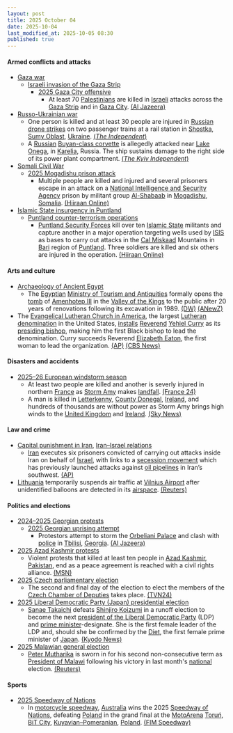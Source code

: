```yaml
---
layout: post
title: 2025 October 04
date: 2025-10-04
last_modified_at: 2025-10-05 08:30
published: true
---
```



#### Armed conflicts and attacks

* [Gaza war](https://en.wikipedia.org/wiki/Gaza_war "Gaza war")
  * [Israeli invasion of the Gaza Strip](https://en.wikipedia.org/wiki/Israeli_invasion_of_the_Gaza_Strip "Israeli invasion of the Gaza Strip")
    * [2025 Gaza City offensive](https://en.wikipedia.org/wiki/2025_Gaza_City_offensive "2025 Gaza City offensive")
      * At least 70 [Palestinians](https://en.wikipedia.org/wiki/Palestinians "Palestinians") are killed in [Israeli](https://en.wikipedia.org/wiki/Israel_Defense_Forces "Israel Defense Forces") attacks across the [Gaza Strip](https://en.wikipedia.org/wiki/Gaza_Strip "Gaza Strip") and in [Gaza City](https://en.wikipedia.org/wiki/Gaza_City "Gaza City"). [(Al Jazeera)](https://www.aljazeera.com/news/liveblog/2025/10/4/live-trumps-tells-israel-stop-bombing-gaza-after-hamas-ceasefire-reply)
* [Russo-Ukrainian war](https://en.wikipedia.org/wiki/Russo-Ukrainian_war_%282022%E2%80%93present%29 "Russo-Ukrainian war (2022–present)")
  * One person is killed and at least 30 people are injured in [Russian](https://en.wikipedia.org/wiki/Russia "Russia") [drone strikes](https://en.wikipedia.org/wiki/Drone_warfare "Drone warfare") on two passenger trains at a rail station in [Shostka](https://en.wikipedia.org/wiki/Shostka "Shostka"), [Sumy Oblast](https://en.wikipedia.org/wiki/Sumy_Oblast "Sumy Oblast"), [Ukraine](https://en.wikipedia.org/wiki/Ukraine "Ukraine"). [(*The Independent*)](https://www.independent.co.uk/news/world/europe/ukraine-russia-war-putin-zelensky-kyiv-train-latest-news-b2839307.html)
  * A [Russian](https://en.wikipedia.org/wiki/Russian_Armed_Forces "Russian Armed Forces") [Buyan-class corvette](https://en.wikipedia.org/wiki/Buyan-class_corvette "Buyan-class corvette") is allegedly attacked near [Lake Onega](https://en.wikipedia.org/wiki/Lake_Onega "Lake Onega"), in [Karelia](https://en.wikipedia.org/wiki/Republic_of_Karelia "Republic of Karelia"), Russia. The ship sustains damage to the right side of its power plant compartment. [(*The Kyiv Independent*)](https://kyivindependent.com/ukraine-struck-russias-missile-ship-grad-in-karelia-military-says/)
* [Somali Civil War](https://en.wikipedia.org/wiki/Somali_Civil_War_%282009%E2%80%93present%29 "Somali Civil War (2009–present)")
  * [2025 Mogadishu prison attack](https://en.wikipedia.org/wiki/2025_Mogadishu_prison_attack "2025 Mogadishu prison attack")
    * Multiple people are killed and injured and several prisoners escape in an attack on a [National Intelligence and Security Agency](https://en.wikipedia.org/wiki/National_Intelligence_and_Security_Agency "National Intelligence and Security Agency") prison by militant group [Al-Shabaab](https://en.wikipedia.org/wiki/Al-Shabaab_%28militant_group%29 "Al-Shabaab (militant group)") in [Mogadishu](https://en.wikipedia.org/wiki/Mogadishu "Mogadishu"), [Somalia](https://en.wikipedia.org/wiki/Somalia "Somalia"). [(Hiiraan Online)](https://www.hiiraan.com/news4/2025/Oct/203186/suspected_al_shabaab_militants_attack_mogadishu_s_godka_jilacow_prison.aspx?utm_source=hiiraan&utm_medium=SomaliNewsUpdateFront)
* [Islamic State insurgency in Puntland](https://en.wikipedia.org/wiki/Islamic_State_insurgency_in_Puntland "Islamic State insurgency in Puntland")
  * [Puntland counter-terrorism operations](https://en.wikipedia.org/wiki/Puntland_counter-terrorism_operations "Puntland counter-terrorism operations")
    * [Puntland Security Forces](https://en.wikipedia.org/wiki/Puntland_Dervish_Force "Puntland Dervish Force") kill over ten [Islamic State](https://en.wikipedia.org/wiki/Islamic_State_%E2%80%93_Somalia_Province "Islamic State – Somalia Province") militants and capture another in a major operation targeting wells used by [ISIS](https://en.wikipedia.org/wiki/ISIS "ISIS") as bases to carry out attacks in the [Cal Miskaad](https://en.wikipedia.org/wiki/Cal_Miskaad "Cal Miskaad") Mountains in [Bari](https://en.wikipedia.org/wiki/Bari%2C_Somalia "Bari, Somalia") region of [Puntland](https://en.wikipedia.org/wiki/Puntland "Puntland"). Three soldiers are killed and six others are injured in the operation. [(Hiiraan Online)](https://www.hiiraan.com/news4/2025/Oct/203185/puntland_forces_kill_over_ten_isis_members_in_major_operation_in_bari_region.aspx?utm_source=hiiraan&utm_medium=SomaliNewsUpdateFront)

#### Arts and culture

* [Archaeology of Ancient Egypt](https://en.wikipedia.org/wiki/Archaeology_of_Ancient_Egypt "Archaeology of Ancient Egypt")
  * The [Egyptian](https://en.wikipedia.org/wiki/Egypt "Egypt") [Ministry of Tourism and Antiquities](https://en.wikipedia.org/wiki/Ministry_of_Tourism_and_Antiquities_%28Egypt%29 "Ministry of Tourism and Antiquities (Egypt)") formally opens the [tomb](https://en.wikipedia.org/wiki/WV22 "WV22") of [Amenhotep III](https://en.wikipedia.org/wiki/Amenhotep_III "Amenhotep III") in the [Valley of the Kings](https://en.wikipedia.org/wiki/Valley_of_the_Kings "Valley of the Kings") to the public after 20 years of renovations following its excavation in 1989. [(DW)](https://www.dw.com/en/egypt-opens-one-of-the-valley-of-the-kings-largest-tombs/a-74236547) [(ANewZ)](https://anewz.tv/region/middle-east/13882/amenhotep-iiis-restored-tomb-reopens-in-valley-of-the-kings/news)
* The [Evangelical Lutheran Church in America](https://en.wikipedia.org/wiki/Evangelical_Lutheran_Church_in_America "Evangelical Lutheran Church in America"), the largest [Lutheran](https://en.wikipedia.org/wiki/Lutheran "Lutheran") [denomination](https://en.wikipedia.org/wiki/List_of_Lutheran_denominations_in_North_America "List of Lutheran denominations in North America") in the United States, [installs](https://en.wikipedia.org/wiki/Installation_%28Christianity%29 "Installation (Christianity)") [Reverend](https://en.wikipedia.org/wiki/The_Reverend "The Reverend") [Yehiel Curry](https://en.wikipedia.org/wiki/Yehiel_Curry "Yehiel Curry") as its [presiding bishop](https://en.wikipedia.org/wiki/Presiding_bishop "Presiding bishop"), making him the first Black bishop to lead the denomination. Curry succeeds Reverend [Elizabeth Eaton](https://en.wikipedia.org/wiki/Elizabeth_Eaton "Elizabeth Eaton"), the first woman to lead the organization. [(AP)](https://apnews.com/article/black-lutheran-elca-presiding-bishop-yehiel-curry-38f9a30204a311d6f1a6178fb1afe950) [(CBS News)](https://www.cbsnews.com/news/lutheran-denomination-installs-its-first-black-presiding-bishop-yehiel-curry/)

#### Disasters and accidents

* [2025–26 European windstorm season](https://en.wikipedia.org/wiki/2025%E2%80%9326_European_windstorm_season "2025–26 European windstorm season")
  * At least two people are killed and another is severly injured in northern [France](https://en.wikipedia.org/wiki/France "France") as [Storm Amy](https://en.wikipedia.org/wiki/Storm_Amy "Storm Amy") makes [landfall](https://en.wikipedia.org/wiki/Landfall "Landfall"). [(France 24)](https://www.france24.com/en/france/20251004-storm-amy-kills-two-in-france-as-powerful-whirling-winds-put-nation-on-alert)
  * A man is killed in [Letterkenny](https://en.wikipedia.org/wiki/Letterkenny "Letterkenny"), [County Donegal](https://en.wikipedia.org/wiki/County_Donegal "County Donegal"), [Ireland](https://en.wikipedia.org/wiki/Republic_of_Ireland "Republic of Ireland"), and hundreds of thousands are without power as Storm Amy brings high winds to the [United Kingdom](https://en.wikipedia.org/wiki/United_Kingdom "United Kingdom") and [Ireland](https://en.wikipedia.org/wiki/Ireland "Ireland"). [(Sky News)](https://news.sky.com/story/man-dies-and-tens-of-thousands-without-power-as-storm-amy-brings-90mph-winds-to-uk-and-ireland-13443835)

#### Law and crime

* [Capital punishment in Iran](https://en.wikipedia.org/wiki/Capital_punishment_in_Iran "Capital punishment in Iran"), [Iran–Israel relations](https://en.wikipedia.org/wiki/Iran%E2%80%93Israel_relations "Iran–Israel relations")
  * [Iran](https://en.wikipedia.org/wiki/Iran "Iran") executes six prisoners convicted of carrying out attacks inside Iran on behalf of [Israel](https://en.wikipedia.org/wiki/Israel "Israel"), with links to a [secession movement](https://en.wikipedia.org/wiki/Arab_Struggle_Movement_for_the_Liberation_of_Ahwaz "Arab Struggle Movement for the Liberation of Ahwaz") which has previously launched attacks against [oil pipelines](https://en.wikipedia.org/wiki/Oil_pipeline "Oil pipeline") in Iran’s southwest. [(AP)](https://apnews.com/article/iran-israel-executes-death-row-inmates-executes-d7be7a4b2e1d18c9abb897a0f30fdc71)
* [Lithuania](https://en.wikipedia.org/wiki/Lithuania "Lithuania") temporarily suspends air traffic at [Vilnius Airport](https://en.wikipedia.org/wiki/Vilnius_Airport "Vilnius Airport") after unidentified balloons are detected in its [airspace](https://en.wikipedia.org/wiki/Airspace "Airspace"). [(Reuters)](https://www.reuters.com/world/vilnius-airport-suspends-traffic-over-hot-air-balloons-lrt-bns-report-2025-10-04/)

#### Politics and elections

* [2024–2025 Georgian protests](https://en.wikipedia.org/wiki/2024%E2%80%932025_Georgian_protests "2024–2025 Georgian protests")
  * [2025 Georgian uprising attempt](https://en.wikipedia.org/wiki/2025_Georgian_uprising_attempt "2025 Georgian uprising attempt")
    * Protestors attempt to storm the [Orbeliani Palace](https://en.wikipedia.org/wiki/Orbeliani_Palace "Orbeliani Palace") and clash with [police](https://en.wikipedia.org/wiki/Law_enforcement_in_Georgia_%28country%29 "Law enforcement in Georgia (country)") in [Tbilisi](https://en.wikipedia.org/wiki/Tbilisi "Tbilisi"), [Georgia](https://en.wikipedia.org/wiki/Georgia_%28country%29 "Georgia (country)"). [(Al Jazeera)](https://www.aljazeera.com/news/2025/10/4/police-fire-water-cannon-at-georgia-protesters-near-presidential-palace)
* [2025 Azad Kashmir protests](https://en.wikipedia.org/wiki/2025_Azad_Kashmir_protests "2025 Azad Kashmir protests")
  * Violent protests that killed at least ten people in [Azad Kashmir](https://en.wikipedia.org/wiki/Azad_Kashmir "Azad Kashmir"), [Pakistan](https://en.wikipedia.org/wiki/Pakistan "Pakistan"), end as a peace agreement is reached with a civil rights alliance. [(MSN)](https://www.msn.com/en-ca/news/world/violent-protests-end-as-peace-agreement-reached-in-pakistan-administered-kashmir/ar-AA1NQYdN?ocid=winp1taskbar&cvid=654a5c51875f4a86a66ac46a3af2c5ac&ei=64)
* [2025 Czech parliamentary election](https://en.wikipedia.org/wiki/2025_Czech_parliamentary_election "2025 Czech parliamentary election")
  * The second and final day of the election to elect the members of the [Czech Chamber of Deputies](https://en.wikipedia.org/wiki/Chamber_of_Deputies_of_the_Czech_Republic "Chamber of Deputies of the Czech Republic") takes place. [(TVN24)](https://tvn24.pl/swiat/czesi-zaglosowali-partia-bylego-premiera-na-prowadzeniu-st8682183)
* [2025 Liberal Democratic Party (Japan) presidential election](https://en.wikipedia.org/wiki/2025_Liberal_Democratic_Party_%28Japan%29_presidential_election "2025 Liberal Democratic Party (Japan) presidential election")
  * [Sanae Takaichi](https://en.wikipedia.org/wiki/Sanae_Takaichi "Sanae Takaichi") defeats [Shinjiro Koizumi](https://en.wikipedia.org/wiki/Shinjiro_Koizumi "Shinjiro Koizumi") in a runoff election to become the next [president of the Liberal Democratic Party](https://en.wikipedia.org/wiki/President_of_the_Liberal_Democratic_Party_%28Japan%29 "President of the Liberal Democratic Party (Japan)") (LDP) and [prime minister](https://en.wikipedia.org/wiki/Prime_Minister_of_Japan "Prime Minister of Japan")-designate. She is the first female leader of the LDP and, should she be confirmed by the [Diet](https://en.wikipedia.org/wiki/National_Diet "National Diet"), the first female prime minister of [Japan](https://en.wikipedia.org/wiki/Japan "Japan"). [(Kyodo News)](https://english.kyodonews.net/articles/-/62124)
* [2025 Malawian general election](https://en.wikipedia.org/wiki/2025_Malawian_general_election "2025 Malawian general election")
  * [Peter Mutharika](https://en.wikipedia.org/wiki/Peter_Mutharika "Peter Mutharika") is sworn in for his second non-consecutive term as [President of Malawi](https://en.wikipedia.org/wiki/President_of_Malawi "President of Malawi") following his victory in last month's [national](https://en.wikipedia.org/wiki/Malawi "Malawi") election. [(Reuters)](https://www.reuters.com/world/africa/malawis-mutharika-sworn-second-term-president-2025-10-04/)

#### Sports

* [2025 Speedway of Nations](https://en.wikipedia.org/wiki/2025_Speedway_of_Nations "2025 Speedway of Nations")
  * In [motorcycle speedway](https://en.wikipedia.org/wiki/Motorcycle_speedway "Motorcycle speedway"), [Australia](https://en.wikipedia.org/wiki/Australia_national_speedway_team "Australia national speedway team") wins the 2025 [Speedway of Nations](https://en.wikipedia.org/wiki/Speedway_of_Nations "Speedway of Nations"), defeating [Poland](https://en.wikipedia.org/wiki/Poland_national_speedway_team "Poland national speedway team") in the grand final at the [MotoArena](https://en.wikipedia.org/wiki/MotoArena_Toru%C5%84 "MotoArena Toruń") [Toruń](https://en.wikipedia.org/wiki/Toru%C5%84 "Toruń"), [BiT City](https://en.wikipedia.org/wiki/BiT_City "BiT City"), [Kuyavian–Pomeranian](https://en.wikipedia.org/wiki/Kuyavian%E2%80%93Pomeranian_Voivodeship "Kuyavian–Pomeranian Voivodeship"), [Poland](https://en.wikipedia.org/wiki/Poland "Poland"). [(FIM Speedway)](https://www.fimspeedway.com/pl/results/fim-speedway-of-nations-final)
